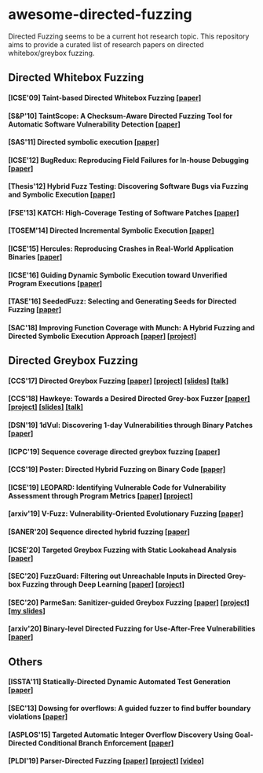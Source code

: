 # awesome-directed-fuzzing

Directed Fuzzing seems to be a current hot research topic. This repository aims to provide a curated list of research papers on directed whitebox/greybox fuzzing.

## Directed Whitebox Fuzzing
#### [ICSE'09] Taint-based Directed Whitebox Fuzzing [[paper]](https://people.csail.mit.edu/rinard/paper/icse09.pdf)

#### [S&P'10] TaintScope: A Checksum-Aware Directed Fuzzing Tool for Automatic Software Vulnerability Detection [[paper]](http://faculty.cs.tamu.edu/guofei/paper/TaintScope-Oakland10.pdf)

#### [SAS'11] Directed symbolic execution [[paper]](http://www.cs.tufts.edu/~jfoster/papers/sas11.pdf)

#### [ICSE'12] BugRedux: Reproducing Field Failures for In-house Debugging [[paper]]()

#### [Thesis'12] Hybrid Fuzz Testing: Discovering Software Bugs via Fuzzing and Symbolic Execution [[paper]](http://reports-archive.adm.cs.cmu.edu/anon/2012/CMU-CS-12-116.pdf)

#### [FSE'13] KATCH: High-Coverage Testing of Software Patches [[paper]](https://srg.doc.ic.ac.uk/files/papers/katch-fse-13.pdf)

#### [TOSEM'14] Directed Incremental Symbolic Execution [[paper]](https://userweb.cs.txstate.edu/~g_y10/publications/YangETAL14DiSE.pdf)

#### [ICSE'15] Hercules: Reproducing Crashes in Real-World Application Binaries [[paper]](https://thuanpv.github.io/publications/hercules.pdf)

#### [ICSE'16] Guiding Dynamic Symbolic Execution toward Unverified Program Executions [[paper]](https://www.microsoft.com/en-us/research/wp-content/uploads/2016/07/icse-2016.pdf)

#### [TASE'16] SeededFuzz: Selecting and Generating Seeds for Directed Fuzzing [[paper]](https://www.computer.org/csdl/proceedings-article/tase/2016/1764a049/12OmNAo45Pw)

#### [SAC'18] Improving Function Coverage with Munch: A Hybrid Fuzzing and Directed Symbolic Execution Approach [[paper]](https://arxiv.org/pdf/1711.09362.pdf) [[project]]()

## Directed Greybox Fuzzing
#### [CCS'17] Directed Greybox Fuzzing [[paper]](https://mboehme.github.io/paper/CCS17.pdf) [[project]](https://github.com/aflgo) [[slides]](https://www.slideshare.net/mboehme/aflgo-directed-greybox-fuzzing) [[talk]](https://www.youtube.com/watch?v=jiECNix0HuQ)

#### [CCS'18] Hawkeye: Towards a Desired Directed Grey-box Fuzzer [[paper]](https://hongxuchen.github.io/pdf/hawkeye.pdf) [[project]](https://sites.google.com/view/fot-the-fuzzer/DGF?authuser=0) [[slides]](https://hongxuchen.github.io/pdf/hawkeye-slides.pdf) [[talk]](https://www.youtube.com/watch?v=BSPj7GAQt5U&list=PLn0nrSd4xjjbyUeai0oevMrT8_IwnBo4R&index=7)

#### [DSN'19] 1dVul: Discovering 1-day Vulnerabilities through Binary Patches [[paper]](https://ieeexplore.ieee.org/stamp/stamp.jsp?arnumber=8809537)

#### [ICPC'19] Sequence coverage directed greybox fuzzing [[paper]](https://dl.acm.org/doi/10.1109/ICPC.2019.00044)

#### [CCS'19] Poster: Directed Hybrid Fuzzing on Binary Code [[paper]](https://dl.acm.org/doi/abs/10.1145/3319535.3363275)

#### [ICSE'19] LEOPARD: Identifying Vulnerable Code for Vulnerability Assessment through Program Metrics [[paper]](https://arxiv.org/pdf/1901.11479.pdf) [[project]](https://sites.google.com/site/leopardsite2017/)

#### [arxiv'19] V-Fuzz: Vulnerability-Oriented Evolutionary Fuzzing [[paper]](https://arxiv.org/pdf/1901.01142.pdf)

#### [SANER'20] Sequence directed hybrid fuzzing [[paper]](./sequence_hybrid.pdf)

#### [ICSE'20] Targeted Greybox Fuzzing with Static Lookahead Analysis [[paper]](https://mariachris.github.io/Pubs/ICSE-2020.pdf)

#### [SEC'20] FuzzGuard: Filtering out Unreachable Inputs in Directed Grey-box Fuzzing through Deep Learning [[paper]](http://kaichen.org/paper/conference/sec20summer-final343.pdf) [[project]](https://github.com/zongpy/FuzzGuard)

#### [SEC'20] ParmeSan: Sanitizer-guided Greybox Fuzzing [[paper]](https://download.vusec.net/papers/parmesan_sec20.pdf) [[project]](https://github.com/vusec/parmesan) [[my slides]](./ParmeSan.pdf)

#### [arxiv'20] Binary-level Directed Fuzzing for Use-After-Free Vulnerabilities [[paper]](https://arxiv.org/pdf/2002.10751.pdf)

## Others
#### [ISSTA'11] Statically-Directed Dynamic Automated Test Generation [[paper]](http://bitblaze.cs.berkeley.edu/papers/testgen-issta11.pdf)

#### [SEC'13] Dowsing for overflows: A guided fuzzer to find buffer boundary violations [[paper]](https://www.cs.vu.nl/~herbertb/papers/dowser_usenixsec13.pdf)

#### [ASPLOS'15] Targeted Automatic Integer Overflow Discovery Using Goal-Directed Conditional Branch Enforcement [[paper]](https://people.csail.mit.edu/fanl/papers/diode-asplos2015.pdf)

#### [PLDI'19] Parser-Directed Fuzzing [[paper]](https://rahul.gopinath.org/resources/pldi2019/mathis2019parser.pdf) [[project]](https://drive.google.com/drive/folders/1OAgT9DPe_Nr2NI32KypK1sqmM0u1EYlQ) [[video]](https://www.youtube.com/watch?v=ypwppYHSz6A)
